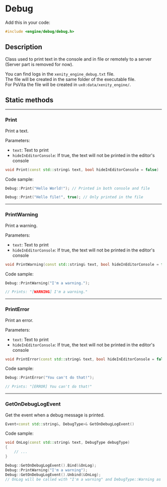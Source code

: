 # Debug

Add this in your code:
```cpp
#include <engine/debug/debug.h>
```

## Description

Class used to print text in the console and in file or remotely to a server (Server part is removed for now).

You can find logs in the `xenity_engine_debug.txt` file.<br>
The file will be created in the same folder of the executable file.<br>
For PsVita the file will be created in `ux0:data/xenity_engine/`.

## Static methods

---
### Print
Print a text.

Parameters:
- `text`: Text to print
- `hideInEditorConsole`: If true, the text will not be printed in the editor's console
```cpp
void Print(const std::string& text, bool hideInEditorConsole = false)
```
Code sample:
```cpp
Debug::Print("Hello World!"); // Printed in both console and file

Debug::Print("Hello file!", true); // Only printed in the file
```

---
### PrintWarning
Print a warning.

Parameters:
- `text`: Text to print
- `hideInEditorConsole`: If true, the text will not be printed in the editor's console
```cpp
void PrintWarning(const std::string& text, bool hideInEditorConsole = false)
```
Code sample:
```cpp
Debug::PrintWarning("I'm a warning.");

// Prints: "[WARNING] I'm a warning."
```

---
### PrintError
Print an error.

Parameters:
- `text`: Text to print
- `hideInEditorConsole`: If true, the text will not be printed in the editor's console
```cpp
void PrintError(const std::string& text, bool hideInEditorConsole = false)
```
Code sample:
```cpp
Debug::PrintError("You can't do that!");

// Prints: "[ERROR] You can't do that!"
```

---
### GetOnDebugLogEvent
Get the event when a debug message is printed.
```cpp
Event<const std::string&, DebugType>& GetOnDebugLogEvent()
```
Code sample:
```cpp
void OnLog(const std::string& text, DebugType debugType)
{
    // ...
}

Debug::GetOnDebugLogEvent().Bind(&OnLog);
Debug::PrintWarning("I'm a warning");
Debug::GetOnDebugLogEvent().Unbind(&OnLog);
// OnLog will be called with "I'm a warning" and DebugType::Warning as parameters
```
